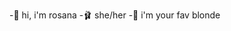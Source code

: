 -🎀 hi, i'm rosana
-🩰 she/her
-🦢 i'm your fav blonde

<!---
rosanazanardi/rosanazanardi is a ✨ special ✨ repository because its `README.md` (this file) appears on your GitHub profile.
You can click the Preview link to take a look at your changes.
--->
